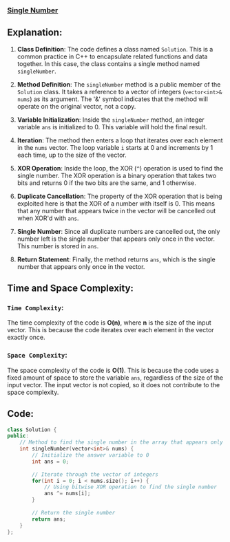 ### [Single Number](https://leetcode.com/problems/single-number/)

## Explanation:
1. **Class Definition**: The code defines a class named `Solution`. This is a common practice in C++ to encapsulate related functions and data together. In this case, the class contains a single method named `singleNumber`.

2. **Method Definition**: The `singleNumber` method is a public member of the `Solution` class. It takes a reference to a vector of integers (`vector<int>& nums`) as its argument. The '&' symbol indicates that the method will operate on the original vector, not a copy.

3. **Variable Initialization**: Inside the `singleNumber` method, an integer variable `ans` is initialized to 0. This variable will hold the final result.

4. **Iteration**: The method then enters a loop that iterates over each element in the `nums` vector. The loop variable `i` starts at 0 and increments by 1 each time, up to the size of the vector.

5. **XOR Operation**: Inside the loop, the XOR (`^`) operation is used to find the single number. The XOR operation is a binary operation that takes two bits and returns 0 if the two bits are the same, and 1 otherwise.

6. **Duplicate Cancellation**: The property of the XOR operation that is being exploited here is that the XOR of a number with itself is 0. This means that any number that appears twice in the vector will be cancelled out when XOR'd with `ans`.

7. **Single Number**: Since all duplicate numbers are cancelled out, the only number left is the single number that appears only once in the vector. This number is stored in `ans`.

8. **Return Statement**: Finally, the method returns `ans`, which is the single number that appears only once in the vector.

## Time and Space Complexity:
### `Time Complexity`:
The time complexity of the code is **O(n)**, where **n** is the size of the input vector. This is because the code iterates over each element in the vector exactly once.

### `Space Complexity`:
The space complexity of the code is **O(1)**. This is because the code uses a fixed amount of space to store the variable `ans`, regardless of the size of the input vector. The input vector is not copied, so it does not contribute to the space complexity.

## Code:
```cpp
class Solution {
public:
    // Method to find the single number in the array that appears only once
    int singleNumber(vector<int>& nums) {
        // Initialize the answer variable to 0
        int ans = 0;
        
        // Iterate through the vector of integers
        for(int i = 0; i < nums.size(); i++) {
            // Using bitwise XOR operation to find the single number
            ans ^= nums[i];
        }
        
        // Return the single number
        return ans; 
    }
};
```
